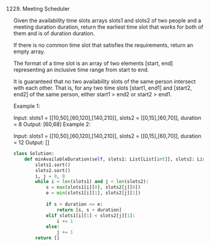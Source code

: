 1229. Meeting Scheduler

Given the availability time slots arrays slots1 and slots2 of two people and a meeting duration duration, return the earliest time slot that works for both of them and is of duration duration.

If there is no common time slot that satisfies the requirements, return an empty array.

The format of a time slot is an array of two elements [start, end] representing an inclusive time range from start to end.  

It is guaranteed that no two availability slots of the same person intersect with each other. That is, for any two time slots [start1, end1] and [start2, end2] of the same person, either start1 > end2 or start2 > end1.

 
Example 1:

Input: slots1 = [[10,50],[60,120],[140,210]], slots2 = [[0,15],[60,70]], duration = 8
Output: [60,68]
Example 2:

Input: slots1 = [[10,50],[60,120],[140,210]], slots2 = [[0,15],[60,70]], duration = 12
Output: []

```python
class Solution:
    def minAvailableDuration(self, slots1: List[List[int]], slots2: List[List[int]], duration: int) -> List[int]:
        slots1.sort()
        slots2.sort()
        i, j = 0, 0
        while i < len(slots1) and j < len(slots2):
            s = max(slots1[i][0], slots2[j][0])
            e = min(slots1[i][1], slots2[j][1])
            
            if s + duration <= e:
                return [s, s + duration]
            elif slots1[i][1] < slots2[j][1]:
                i += 1
            else:
                j += 1
        return []
        
        
```
